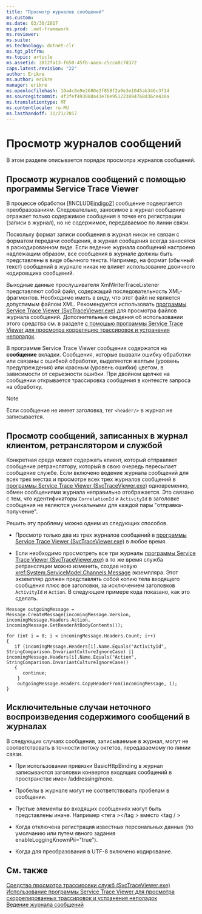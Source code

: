```yaml
---
title: "Просмотр журналов сообщений"
ms.custom: 
ms.date: 03/30/2017
ms.prod: .net-framework
ms.reviewer: 
ms.suite: 
ms.technology: dotnet-clr
ms.tgt_pltfrm: 
ms.topic: article
ms.assetid: 3012fa13-f650-45fb-aaea-c5cca8c7d372
caps.latest.revision: "22"
author: Erikre
ms.author: erikre
manager: erikre
ms.openlocfilehash: 10a4c0e9e2680e2f858f2a0e3e1045ab346c3f14
ms.sourcegitcommit: 4f3fef493080a43e70e951223894768d36ce430a
ms.translationtype: MT
ms.contentlocale: ru-RU
ms.lasthandoff: 11/21/2017
---
```

# <a name="viewing-message-logs"></a>Просмотр журналов сообщений
В этом разделе описывается порядок просмотра журналов сообщений.  
  
## <a name="viewing-message-logs-in-the-service-trace-viewer"></a>Просмотр журналов сообщений с помощью программы Service Trace Viewer  
 В процессе обработки [!INCLUDE[indigo2](../../../../includes/indigo2-md.md)] сообщение подвергается преобразованиям. Следовательно, заносимое в журнал сообщение отражает только содержимое сообщения в точке его регистрации (записи в журнал), но не содержимое, передаваемое по линии связи.  
  
 Поскольку формат записи сообщения в журнал никак не связан с форматом передачи сообщения, в журнал сообщения всегда заносятся в раскодированном виде. Если ведение журнала сообщений настроено надлежащим образом, все сообщения в журнале должны быть представлены в виде обычного текста. Например, на формат (обычный текст) сообщений в журнале никак не влияет использование двоичного кодировщика сообщений.  
  
 Выходные данные прослушивателя XmlWriterTraceListener представляют собой файл, содержащий последовательность XML-фрагментов. Необходимо иметь в виду, что этот файл не является допустимым файлом XML. Рекомендуется использовать [программы Service Trace Viewer (SvcTraceViewer.exe)](../../../../docs/framework/wcf/service-trace-viewer-tool-svctraceviewer-exe.md) для просмотра файлов журнала сообщений. Дополнительные сведения об использовании этого средства см. в разделе [с помощью программы Service Trace Viewer для просмотра корреляцию трассировок и устранения неполадок](../../../../docs/framework/wcf/diagnostics/tracing/using-service-trace-viewer-for-viewing-correlated-traces-and-troubleshooting.md).  
  
 В программе Service Trace Viewer сообщения содержатся на **сообщение** вкладки. Сообщения, которые вызвали ошибку обработки или связаны с ошибкой обработки, выделяются желтым (уровень предупреждения) или красным (уровень ошибки) цветом, в зависимости от серьезности ошибки. При двойном щелчке на сообщении открывается трассировка сообщения в контексте запроса на обработку.  
  
> [!NOTE]
>  Если сообщение не имеет заголовка, тег `<header/>` в журнал не записывается.  
  
## <a name="viewing-messages-logged-by-a-client-a-relay-and-a-service"></a>Просмотр сообщений, записанных в журнал клиентом, ретранслятором и службой  
 Конкретная среда может содержать клиент, который отправляет сообщение ретранслятору, который в свою очередь пересылает сообщение службе. Если включено ведение журнала сообщений для всех трех местах и просмотре всех трех журналов сообщений в [программы Service Trace Viewer (SvcTraceViewer.exe)](../../../../docs/framework/wcf/service-trace-viewer-tool-svctraceviewer-exe.md) одновременно, обмен сообщениями журнала неправильно отображается. Это связано с тем, что идентификаторы `CorrelationId` и `ActivityId` в заголовке сообщения не являются уникальными для каждой пары "отправка-получение".  
  
 Решить эту проблему можно одним из следующих способов.  
  
-   Просмотр только два из трех журналов сообщений в [программы Service Trace Viewer (SvcTraceViewer.exe)](../../../../docs/framework/wcf/service-trace-viewer-tool-svctraceviewer-exe.md) в любое время.  
  
-   Если необходимо просмотреть все три журналы [программы Service Trace Viewer (SvcTraceViewer.exe)](../../../../docs/framework/wcf/service-trace-viewer-tool-svctraceviewer-exe.md) в то же время служба ретрансляции можно изменить, создав новую <xref:System.ServiceModel.Channels.Message> экземпляра. Этот экземпляр должен представлять собой копию тела входящего сообщения плюс все заголовки, за исключением заголовков `ActivityId` и `Action`. В следующем примере кода показано, как это сделать.  
  
```  
Message outgoingMessage = Message.CreateMessage(incomingMessage.Version, incomingMessage.Headers.Action, incomingMessage.GetReaderAtBodyContents());  
  
for (int i = 0; i < incomingMessage.Headers.Count; i++)  
{  
   if (incomingMessage.Headers[i].Name.Equals("ActivityId", StringComparison.InvariantCultureIgnoreCase) ||  
incomingMessage.Headers[i].Name.Equals("Action", StringComparison.InvariantCultureIgnoreCase))  
   {  
      continue;  
    }  
    outgoingMessage.Headers.CopyHeaderFrom(incomingMessage, i);  
}  
```  
  
## <a name="exceptional-cases-for-inaccurate-message-logging-content"></a>Исключительные случаи неточного воспроизведения содержимого сообщений в журналах  
 В следующих случаях сообщения, записываемые в журнал, могут не соответствовать в точности потоку октетов, передаваемому по линии связи.  
  
-   При использовании привязки BasicHttpBinding в журнал записываются заголовки конвертов входящих сообщений в пространстве имен /addressing/none.  
  
-   Пробелы в журнале могут не соответствовать пробелам в сообщении.  
  
-   Пустые элементы во входящих сообщениях могут быть представлены иначе. Например \<тега >\</tag > вместо \<tag / >  
  
-   Когда отключена регистрация известных персональных данных (по умолчанию или путем явного задания enableLoggingKnownPii="true").  
  
-   Когда для преобразования в UTF-8 включено кодирование.  
  
## <a name="see-also"></a>См. также  
 [Средство просмотра трассировки служб (SvcTraceViewer.exe)](../../../../docs/framework/wcf/service-trace-viewer-tool-svctraceviewer-exe.md)  
 [Использование программы Service Trace Viewer для просмотра скоррелированных трассировок и устранения неполадок](../../../../docs/framework/wcf/diagnostics/tracing/using-service-trace-viewer-for-viewing-correlated-traces-and-troubleshooting.md)  
 [Ведение журнала сообщений](../../../../docs/framework/wcf/diagnostics/message-logging.md)
